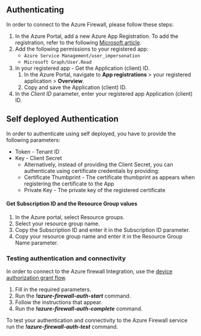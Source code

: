 ## Authenticating
In order to connect to the Azure Firewall, please follow  these steps:

1. In the Azure Portal, add a new Azure App Registration. To add the registration, refer to the following [Microsoft article](https://docs.microsoft.com/en-us/azure/active-directory/develop/quickstart-register-app).
2. Add the following permissions to your registered app:
   - `Azure Service Management/user_impersonation`
   - `Microsoft Graph/User.Read`
3. In your registered app - Get the Application (client) ID. 
   1. In the Azure Portal, navigate to **App registrations** > your registered application > **Overview**.
   2. Copy and save the Application (client) ID.
4. In the *Client ID* parameter, enter your registered app Application (client) ID.

## Self deployed Authentication

In order to authenticate using self deployed, you have to provide the following parameters:

- Token - Tenant ID
- Key - Client Secret
   - Alternatively, instead of providing the Client Secret, you can authenticate using certificate credentials by providing:
   - Certificate Thumbprint - The certificate thumbprint as appears when registering the certificate to the App
   - Private Key - The private key of the registered certificate  

#### Get Subscription ID and the Resource Group values

1. In the Azure portal, select Resource groups.
2. Select your resource group name.
3. Copy the Subscription ID and enter it in the Subscription ID parameter.
4. Copy your resource group name and enter it in the Resource Group Name parameter.

### Testing authentication and connectivity

In order to connect to the Azure firewall Integration, use the [device authorization grant flow](https://docs.microsoft.com/en-us/azure/active-directory/develop/v2-oauth2-device-code).
   1. Fill in the required parameters.
   2. Run the ***!azure-firewall-auth-start*** command.
   3. Follow the instructions that appear.
   4. Run the ***!azure-firewall-auth-complete*** command.
    

To test your authentication and connectivity to the Azure Firewall service run the ***!azure-firewall-auth-test*** command.
